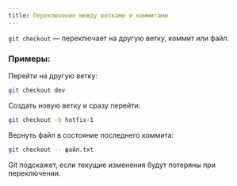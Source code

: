 ```yaml
---
title: Переключение между ветками и коммитами
---
```


`git checkout` — переключает на другую ветку, коммит или файл.

### Примеры:

Перейти на другую ветку:

```bash
git checkout dev
```

Создать новую ветку и сразу перейти:

```bash
git checkout -b hotfix-1
```

Вернуть файл в состояние последнего коммита:

```bash
git checkout -- файл.txt
```

Git подскажет, если текущие изменения будут потеряны при переключении.
